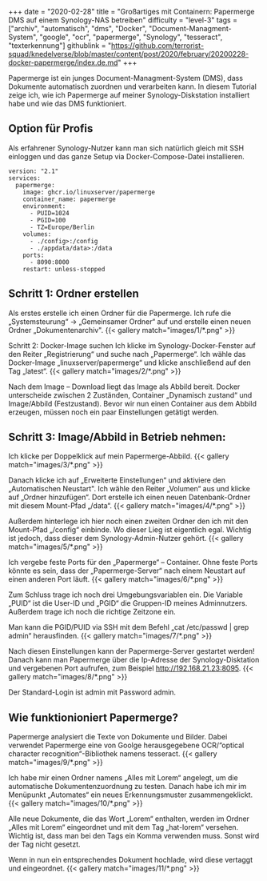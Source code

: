 +++
date = "2020-02-28"
title = "Großartiges mit Containern: Papermerge DMS auf einem Synology-NAS betreiben"
difficulty = "level-3"
tags = ["archiv", "automatisch", "dms", "Docker", "Document-Managment-System", "google", "ocr", "papermerge", "Synology", "tesseract", "texterkennung"]
githublink = "https://github.com/terrorist-squad/knedelverse/blob/master/content/post/2020/february/20200228-docker-papermerge/index.de.md"
+++

Papermerge ist ein junges Document-Managment-System (DMS), dass Dokumente automatisch zuordnen und verarbeiten kann. In diesem Tutorial zeige ich, wie ich Papermerge auf meiner Synology-Diskstation installiert habe und wie das DMS funktioniert.

## Option für Profis
Als erfahrener Synology-Nutzer kann man sich natürlich gleich mit SSH einloggen und das ganze Setup via Docker-Compose-Datei installieren.
```
version: "2.1"
services:
  papermerge:
    image: ghcr.io/linuxserver/papermerge
    container_name: papermerge
    environment:
      - PUID=1024
      - PGID=100
      - TZ=Europe/Berlin
    volumes:
      - ./config>:/config
      - ./appdata/data>:/data
    ports:
      - 8090:8000
    restart: unless-stopped
```

## Schritt 1: Ordner erstellen
Als erstes erstelle ich einen Ordner für die Papermerge. Ich rufe die „Systemsteurung“ -> „Gemeinsamer Ordner“ auf und erstelle einen neuen Ordner „Dokumentenarchiv".
{{< gallery match="images/1/*.png" >}}


Schritt 2: Docker-Image suchen
Ich klicke im Synology-Docker-Fenster auf den Reiter „Registrierung“ und suche nach „Papermerge“. Ich wähle das Docker-Image „linuxserver/papermerge“ und klicke anschließend auf den Tag „latest“.
{{< gallery match="images/2/*.png" >}}

Nach dem Image – Download liegt das Image als Abbild bereit. Docker unterscheide zwischen 2 Zuständen, Container „Dynamisch zustand“ und Image/Abbild (Festzustand). Bevor wir nun einen Container aus dem Abbild erzeugen, müssen noch ein paar Einstellungen getätigt werden.

## Schritt 3: Image/Abbild in Betrieb nehmen:
Ich klicke per Doppelklick  auf mein Papermerge-Abbild.
{{< gallery match="images/3/*.png" >}}

Danach klicke ich auf „Erweiterte Einstellungen“ und aktiviere den „Automatischen Neustart". Ich wähle den Reiter „Volumen“ aus und klicke auf „Ordner hinzufügen“. Dort erstelle ich einen neuen Datenbank-Ordner mit diesem Mount-Pfad „/data“.
{{< gallery match="images/4/*.png" >}}

Außerdem hinterlege ich hier noch einen zweiten Ordner den ich mit den Mount-Pfad „/config“ einbinde. Wo dieser Lieg ist eigentlich egal. Wichtig ist jedoch, dass dieser dem Synology-Admin-Nutzer gehört.
{{< gallery match="images/5/*.png" >}}

Ich vergebe feste Ports für den „Papermerge“ – Container. Ohne feste Ports könnte es sein, dass der „Papermerge-Server“ nach einem Neustart auf einen anderen Port läuft.
{{< gallery match="images/6/*.png" >}}

Zum Schluss trage ich noch drei Umgebungsvariablen ein. Die Variable „PUID“ ist die User-ID und „PGID“ die Gruppen-ID meines Adminnutzers. Außerdem trage ich noch die richtige Zeitzone ein.

Man kann die PGID/PUID via SSH mit dem Befehl „cat /etc/passwd | grep admin“ herausfinden. 
{{< gallery match="images/7/*.png" >}}

Nach diesen Einstellungen kann der Papermerge-Server gestartet werden! Danach kann man Papermerge über die Ip-Adresse der Synology-Disktation und vergebenen Port aufrufen, zum Beispiel http://192.168.21.23:8095.
{{< gallery match="images/8/*.png" >}}

Der Standard-Login ist admin mit Password admin.

## Wie funktionioniert Papermerge?
Papermerge analysiert die Texte von Dokumente und Bilder. Dabei verwendet Papermerge eine von Goolge herausgegebene OCR/“optical character recognition“-Bibliothek namens tesseract.
{{< gallery match="images/9/*.png" >}}

Ich habe mir einen Ordner namens „Alles mit Lorem“ angelegt, um die automatische Dokumentenzuordnung zu testen. Danach habe ich mir im Menüpunkt „Automates“ ein neues Erkennungsmuster zusammengeklickt.
{{< gallery match="images/10/*.png" >}}

Alle neue Dokumente, die das Wort „Lorem“ enthalten, werden im Ordner „Alles mit Lorem“ eingeordnet und mit dem Tag „hat-lorem“ versehen. Wichtig ist, dass man bei den Tags ein Komma verwenden muss. Sonst wird der Tag nicht gesetzt.

Wenn in nun ein entsprechendes Dokument hochlade, wird diese vertaggt und eingeordnet.
{{< gallery match="images/11/*.png" >}}